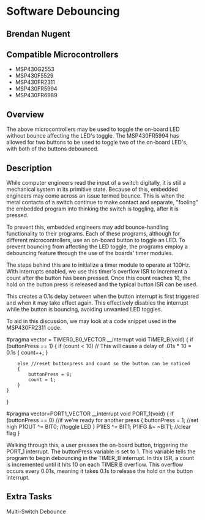 # Software Debouncing
## Brendan Nugent
## Compatible Microcontrollers
* MSP430G2553
* MSP430F5529
* MSP430FR2311
* MSP430FR5994
* MSP430FR6989

## Overview
The above microcontrollers may be used to toggle the on-board LED without bounce affecting the LED's toggle. The MSP430FR5994 has allowed for two buttons to be used to toggle two of the on-board
LED's, with both of the buttons debounced.

## Description
While computer engineers read the input of a switch digitally, it is still a mechanical system in its primitive state. Because of this, embedded engineers may come across an issue
termed bounce. This is when the metal contacts of a switch continue to make contact and separate, "fooling" the embedded program into thinking the switch is toggling, after it is pressed.

To prevent this, embedded engineers may add bounce-handling functionality to their programs. Each of these programs, although for different microcontrollers, use an on-board button to
toggle an LED. To prevent bouncing from affecting the LED toggle, the programs employ a debouncing feature through the use of the boards' timer modules.

The steps behind this are to initialize a timer module to operate at 100Hz. With interrupts enabled, we use this timer's overflow ISR to increment a count after the button has been pressed.
Once this count reaches 10, the hold on the button press is released and the typical button ISR can be used. 

This creates a 0.1s delay between when the button interrupt is first triggered and when it may take effect again. This effectively disables the interrupt while the button is bouncing,
avoiding unwanted LED toggles.

To aid in this discussion, we may look at a code snippet used in the MSP430FR2311 code.

#pragma vector = TIMER0_B0_VECTOR
__interrupt void TIMER_B(void)
{
    if (buttonPress == 1)
    {
        if (count < 10) // This will cause a delay of .01s * 10 = 0.1s
        {
            count++;
        }

        else //reset buttonpress and count so the button can be noticed
        {
            buttonPress = 0;
            count = 1;
        }
    }
}

#pragma vector=PORT1_VECTOR
__interrupt void PORT_1(void)
{
    if (buttonPress == 0) //if we're ready for another press
    {
        buttonPress = 1; //set high
        P1OUT ^= BIT0; //toggle LED
    }
    P1IES ^= BIT1;
    P1IFG &= ~BIT1; //clear flag
}

Walking through this, a user presses the on-board button, triggering the PORT_1 interrupt. The buttonPress variable is set to 1. This variable tells the program to begin debouncing in the
TIMER_B interrupt. In this ISR, a count is incremented until it hits 10 on each TIMER B overflow. This overflow occurs every 0.01s, meaning it takes 0.1s to release the hold on the button interrupt.

## Extra Tasks
Multi-Switch Debounce